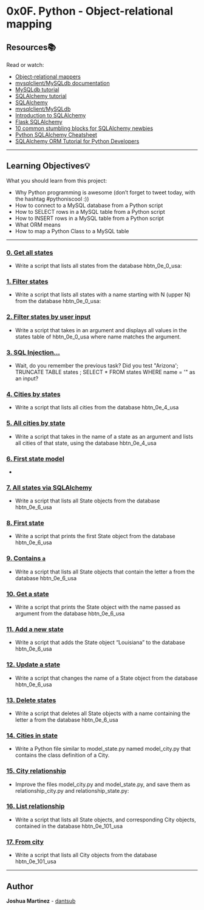 # 0x0F. Python - Object-relational mapping

## Resources:books:

Read or watch:

* [Object-relational mappers](https://intranet.hbtn.io/rltoken/IqdjUaZ31ZfP6eT-lTyUkA)
* [mysqlclient/MySQLdb documentation](https://intranet.hbtn.io/rltoken/rMJpVJ1_YjMWfvY00I7Kpw)
* [MySQLdb tutorial](https://intranet.hbtn.io/rltoken/KskI6xMlQCYJyE0UVPJfKQ)
* [SQLAlchemy tutorial](https://intranet.hbtn.io/rltoken/9JWveMwNKe3IUErdEbDsUQ)
* [SQLAlchemy](https://intranet.hbtn.io/rltoken/E9dLS6Shaezq4ivnGxN_RA)
* [mysqlclient/MySQLdb](https://intranet.hbtn.io/rltoken/SSoBE3ckyGFi3NexCH3nuw)
* [Introduction to SQLAlchemy](https://intranet.hbtn.io/rltoken/I5bvhPGTOu3_-T-4jpN-hg)
* [Flask SQLAlchemy](https://intranet.hbtn.io/rltoken/UvaHESHeqlRA0Z0uQFi0_A)
* [10 common stumbling blocks for SQLAlchemy newbies](https://intranet.hbtn.io/rltoken/Zb8Yc2WycLLYX8gnLlwZKw)
* [Python SQLAlchemy Cheatsheet](https://intranet.hbtn.io/rltoken/XHPAX7-ydSou2BLWHII8Vw)
* [SQLAlchemy ORM Tutorial for Python Developers](https://intranet.hbtn.io/rltoken/aeLSQ039BhLhamU2BjqsOw)

---

## Learning Objectives:bulb:

What you should learn from this project:

* Why Python programming is awesome (don’t forget to tweet today, with the hashtag #pythoniscool :))
* How to connect to a MySQL database from a Python script
* How to SELECT rows in a MySQL table from a Python script
* How to INSERT rows in a MySQL table from a Python script 
* What ORM means
* How to map a Python Class to a MySQL table

---

### [0. Get all states](./0-select_states.py)

* Write a script that lists all states from the database hbtn_0e_0_usa: 

### [1. Filter states](./1-filter_states.py)

* Write a script that lists all states with a name starting with N (upper N) from the database hbtn_0e_0_usa: 

### [2. Filter states by user input](./2-my_filter_states.py)

* Write a script that takes in an argument and displays all values in the states table of hbtn_0e_0_usa where name matches the argument.

### [3. SQL Injection...](./3-my_safe_filter_states.py)

* Wait, do you remember the previous task? Did you test "Arizona'; TRUNCATE TABLE states ; SELECT * FROM states WHERE name = '" as an input?

### [4. Cities by states](./4-cities_by_state.py)

* Write a script that lists all cities from the database hbtn_0e_4_usa 

### [5. All cities by state](./5-filter_cities.py)

* Write a script that takes in the name of a state as an argument and lists all cities of that state, using the database hbtn_0e_4_usa 

### [6. First state model](./model_state.py)

* 

### [7. All states via SQLAlchemy](./7-model_state_fetch_all.py)

* Write a script that lists all State objects from the database hbtn_0e_6_usa 

### [8. First state](./8-model_state_fetch_first.py)

* Write a script that prints the first State object from the database hbtn_0e_6_usa 

### [9. Contains `a`](./9-model_state_filter_a.py)

* Write a script that lists all State objects that contain the letter a from the database hbtn_0e_6_usa 

### [10. Get a state](./10-model_state_my_get.py)

* Write a script that prints the State object with the name passed as argument from the database hbtn_0e_6_usa 

### [11. Add a new state](./11-model_state_insert.py)

* Write a script that adds the State object “Louisiana” to the database hbtn_0e_6_usa 

### [12. Update a state](./12-model_state_update_id_2.py)

* Write a script that changes the name of a State object from the database hbtn_0e_6_usa 

### [13. Delete states](./13-model_state_delete_a.py)

* Write a script that deletes all State objects with a name containing the letter a from the database hbtn_0e_6_usa 

### [14. Cities in state](./model_city.py)

* Write a Python file similar to model_state.py named model_city.py that contains the class definition of a City.

### [15. City relationship](./relationship_city.py)

* Improve the files model_city.py and model_state.py, and save them as relationship_city.py and relationship_state.py:

### [16. List relationship](./101-relationship_states_cities_list.py)

* Write a script that lists all State objects, and corresponding City objects, contained in the database hbtn_0e_101_usa 

### [17. From city](./102-relationship_cities_states_list.py)

* Write a script that lists all City objects from the database hbtn_0e_101_usa 

---

## Author

**Joshua Martinez** - [dantsub](https://github.com/dantsub)
